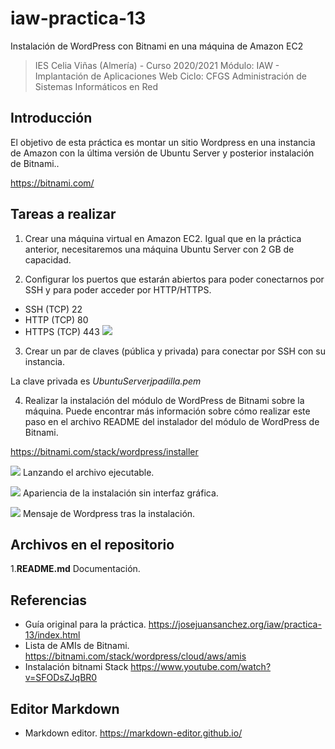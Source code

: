 # iaw-practica-13
Instalación de WordPress con Bitnami en una máquina de Amazon EC2

> IES Celia Viñas (Almería) - Curso 2020/2021
Módulo: IAW - Implantación de Aplicaciones Web
Ciclo: CFGS Administración de Sistemas Informáticos en Red

**Introducción**
------------
El objetivo de esta práctica es montar un sitio Wordpress en una instancia de Amazon con la última versión de Ubuntu Server y posterior instalación de Bitnami..

https://bitnami.com/

**Tareas a realizar**
------------
1. Crear una máquina virtual en Amazon EC2. Igual que en la práctica anterior, necesitaremos una máquina Ubuntu Server con 2 GB de capacidad.

2. Configurar los puertos que estarán abiertos para poder conectarnos por SSH y para poder acceder por HTTP/HTTPS.

- SSH (TCP) 22
- HTTP (TCP) 80
- HTTPS (TCP) 443
![](https://i.imgur.com/qHfsY0y.png)

3. Crear un par de claves (pública y privada) para conectar por SSH con su instancia.

La clave privada es *UbuntuServerjpadilla.pem*

4. Realizar la instalación del módulo de WordPress de Bitnami sobre la máquina. Puede encontrar más información sobre cómo realizar este paso en el archivo README del instalador del módulo de WordPress de Bitnami.

https://bitnami.com/stack/wordpress/installer

![](https://i.imgur.com/rt8aqS8.png)
Lanzando el archivo ejecutable.

![](https://i.imgur.com/dwPcfuD.png)
Apariencia de la instalación sin interfaz gráfica.

![](https://i.imgur.com/5svArJg.png)
Mensaje de Wordpress tras la instalación.


**Archivos en el repositorio**
------------
1.**README.md** Documentación.

**Referencias**
------------
- Guía original para la práctica.
https://josejuansanchez.org/iaw/practica-13/index.html
- Lista de AMIs de Bitnami.
https://bitnami.com/stack/wordpress/cloud/aws/amis
- Instalación bitnami Stack
https://www.youtube.com/watch?v=SFODsZJqBR0


**Editor Markdown**
------------
- Markdown editor.
https://markdown-editor.github.io/
